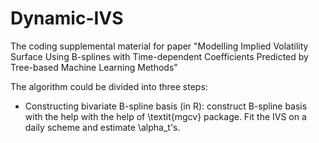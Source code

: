 # Dynamic-IVS
The coding supplemental material for paper "Modelling Implied Volatility Surface Using B-splines with Time-dependent Coefficients Predicted by Tree-based Machine Learning Methods"

The algorithm could be divided into three steps:

- Constructing bivariate B-spline basis (in R): construct B-spline basis with the help with the help of \textit{mgcv} package. Fit the IVS on a daily scheme and estimate \alpha_t's.
